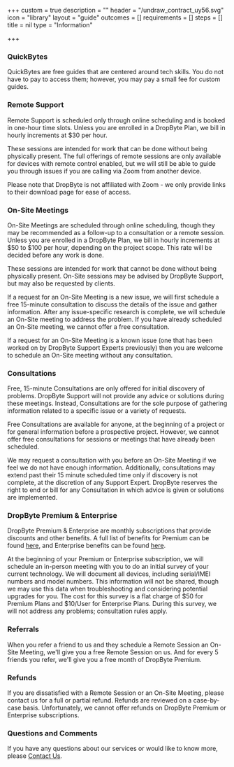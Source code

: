 +++
custom = true
description = ""
header = "/undraw_contract_uy56.svg"
icon = "library"
layout = "guide"
outcomes = []
requirements = []
steps = []
title = nil
type = "Information"

+++
### QuickBytes

QuickBytes are free guides that are centered around tech skills. You do not have to pay to access them; however, you may pay a small fee for custom guides.

### Remote Support

Remote Support is scheduled only through online scheduling and is booked in one-hour time slots. Unless you are enrolled in a DropByte Plan, we bill in hourly increments at $30 per hour.

These sessions are intended for work that can be done without being physically present. The full offerings of remote sessions are only available for devices with remote control enabled, but we will still be able to guide you through issues if you are calling via Zoom from another device.

Please note that DropByte is not affiliated with Zoom - we only provide links to their download page for ease of access.

### On-Site Meetings

On-Site Meetings are scheduled through online scheduling, though they may be recommended as a follow-up to a consultation or a remote session. Unless you are enrolled in a DropByte Plan, we bill in hourly increments at $50 to $100 per hour, depending on the project scope. This rate will be decided before any work is done.

These sessions are intended for work that cannot be done without being physically present. On-Site sessions may be advised by DropByte Support, but may also be requested by clients.

If a request for an On-Site Meeting is a new issue, we will first schedule a free 15-minute consultation to discuss the details of the issue and gather information. After any issue-specific research is complete, we will schedule an On-Site meeting to address the problem. If you have already scheduled an On-Site meeting, we cannot offer a free consultation.

If a request for an On-Site Meeting is a known issue (one that has been worked on by DropByte Support Experts previously) then you are welcome to schedule an On-Site meeting without any consultation.

### Consultations

Free, 15-minute Consultations are only offered for initial discovery of problems. DropByte Support will not provide any advice or solutions during these meetings. Instead, Consultations are for the sole purpose of gathering information related to a specific issue or a variety of requests.

Free Consultations are available for anyone, at the beginning of a project or for general information before a prospective project. However, we cannot offer free consultations for sessions or meetings that have already been scheduled.

We may request a consultation with you before an On-Site Meeting if we feel we do not have enough information. Additionally, consultations may extend past their 15 minute scheduled time only if discovery is not complete, at the discretion of any Support Expert. DropByte reserves the right to end or bill for any Consultation in which advice is given or solutions are implemented.

### DropByte Premium & Enterprise

DropByte Premium & Enterprise are monthly subscriptions that provide discounts and other benefits. A full list of benefits for Premium can be found [here](https://dropbyte.ch/premium), and Enterprise benefits can be found [here](https://dropbyte.ch/enterprise).

At the beginning of your Premium or Enterprise subscription, we will schedule an in-person meeting with you to do an initial survey of your current technology. We will document all devices, including serial/IMEI numbers and model numbers. This information will not be shared, though we may use this data when troubleshooting and considering potential upgrades for you. The cost for this survey is a flat charge of $50 for Premium Plans and $10/User for Enterprise Plans. During this survey, we will not address any problems; consultation rules apply.

### Referrals

When you refer a friend to us and they schedule a Remote Session an On-Site Meeting, we'll give you a free Remote Session on us. And for every 5 friends you refer, we'll give you a free month of DropByte Premium.

### Refunds

If you are dissatisfied with a Remote Session or an On-Site Meeting, please contact us for a full or partial refund. Refunds are reviewed on a case-by-case basis. Unfortunately, we cannot offer refunds on DropByte Premium or Enterprise subscriptions.

### Questions and Comments

If you have any questions about our services or would like to know more, please [Contact Us](https://dropbyte.ch/#contact).
